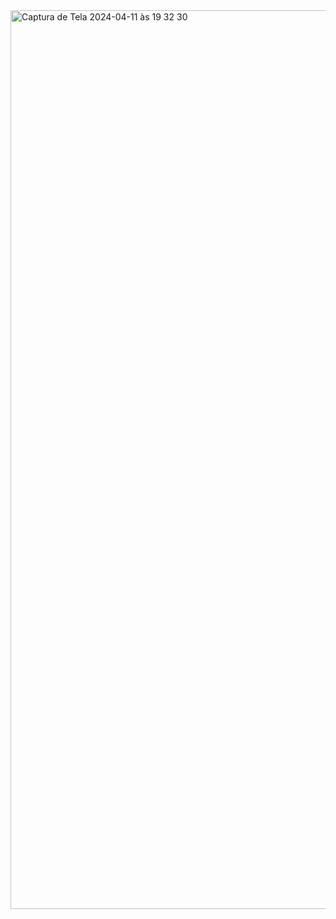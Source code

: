 <img width="1438" alt="Captura de Tela 2024-04-11 às 19 32 30" src="https://github.com/LucaasOliveira/final_de_modulo_frontend1/assets/110198679/332e2348-fb80-4858-88a8-8e6cbbb2deac">

